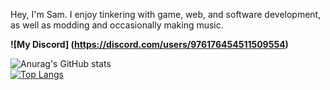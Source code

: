 Hey, I'm Sam. I enjoy tinkering with game, web, and software development, as well as modding and occasionally making music.

**![My Discord] (https://discord.com/users/976176454511509554)**

![Anurag's GitHub stats](https://github-readme-stats.vercel.app/api?username=cheesesamwich&show_icons=true&theme=tokyonight)
\
[![Top Langs](https://github-readme-stats.vercel.app/api/top-langs/?username=cheesesamwich&theme=tokyonight)](https://github.com/anuraghazra/github-readme-stats)
